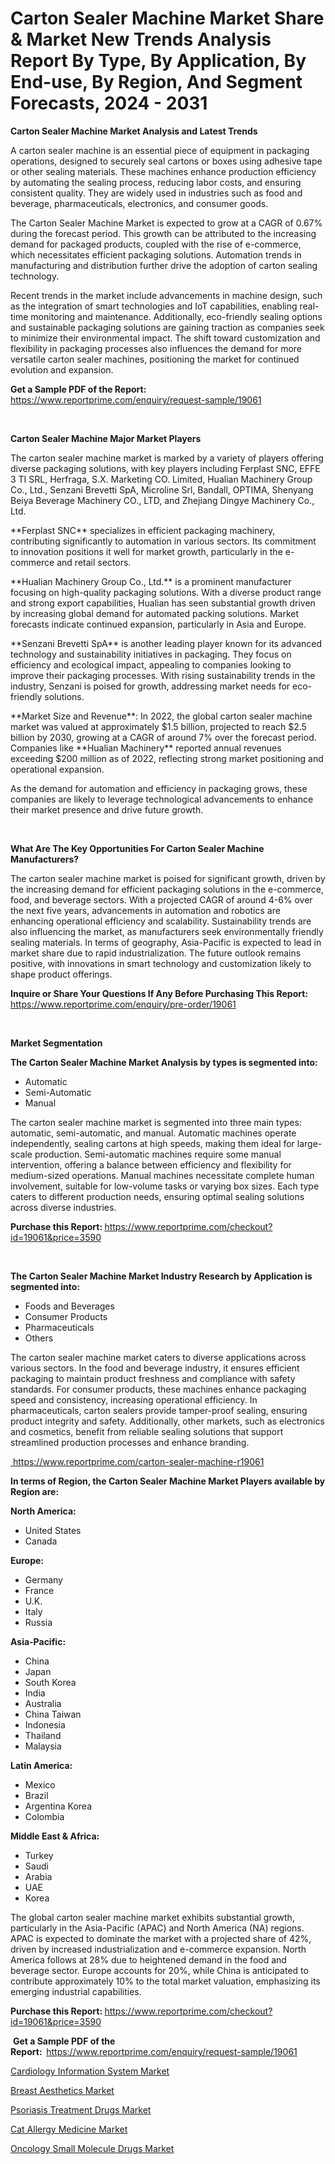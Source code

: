 <p><h1>Carton Sealer Machine Market Share & Market New Trends Analysis Report By Type, By Application, By End-use, By Region, And Segment Forecasts, 2024 - 2031</h1></p><p><strong>Carton Sealer Machine Market Analysis and Latest Trends</strong></p>
<p><p>A carton sealer machine is an essential piece of equipment in packaging operations, designed to securely seal cartons or boxes using adhesive tape or other sealing materials. These machines enhance production efficiency by automating the sealing process, reducing labor costs, and ensuring consistent quality. They are widely used in industries such as food and beverage, pharmaceuticals, electronics, and consumer goods.</p><p>The Carton Sealer Machine Market is expected to grow at a CAGR of 0.67% during the forecast period. This growth can be attributed to the increasing demand for packaged products, coupled with the rise of e-commerce, which necessitates efficient packaging solutions. Automation trends in manufacturing and distribution further drive the adoption of carton sealing technology.</p><p>Recent trends in the market include advancements in machine design, such as the integration of smart technologies and IoT capabilities, enabling real-time monitoring and maintenance. Additionally, eco-friendly sealing options and sustainable packaging solutions are gaining traction as companies seek to minimize their environmental impact. The shift toward customization and flexibility in packaging processes also influences the demand for more versatile carton sealer machines, positioning the market for continued evolution and expansion.</p></p>
<p><strong>Get a Sample PDF of the Report:&nbsp;</strong> <a href="https://www.reportprime.com/enquiry/request-sample/19061?utm_campaign=1159&utm_medium=2&utm_source=Github&utm_content=ia&utm_term=22112024&utm_id=carton-sealer-machine">https://www.reportprime.com/enquiry/request-sample/19061</a></p>
<p>&nbsp;</p>
<p><strong>Carton Sealer Machine Major Market Players</strong></p>
<p><p>The carton sealer machine market is marked by a variety of players offering diverse packaging solutions, with key players including Ferplast SNC, EFFE 3 TI SRL, Herfraga, S.X. Marketing CO. Limited, Hualian Machinery Group Co., Ltd., Senzani Brevetti SpA, Microline Srl, Bandall, OPTIMA, Shenyang Beiya Beverage Machinery CO., LTD, and Zhejiang Dingye Machinery Co., Ltd. </p><p>**Ferplast SNC** specializes in efficient packaging machinery, contributing significantly to automation in various sectors. Its commitment to innovation positions it well for market growth, particularly in the e-commerce and retail sectors.</p><p>**Hualian Machinery Group Co., Ltd.** is a prominent manufacturer focusing on high-quality packaging solutions. With a diverse product range and strong export capabilities, Hualian has seen substantial growth driven by increasing global demand for automated packing solutions. Market forecasts indicate continued expansion, particularly in Asia and Europe.</p><p>**Senzani Brevetti SpA** is another leading player known for its advanced technology and sustainability initiatives in packaging. They focus on efficiency and ecological impact, appealing to companies looking to improve their packaging processes. With rising sustainability trends in the industry, Senzani is poised for growth, addressing market needs for eco-friendly solutions.</p><p>**Market Size and Revenue**: In 2022, the global carton sealer machine market was valued at approximately $1.5 billion, projected to reach $2.5 billion by 2030, growing at a CAGR of around 7% over the forecast period. Companies like **Hualian Machinery** reported annual revenues exceeding $200 million as of 2022, reflecting strong market positioning and operational expansion. </p><p>As the demand for automation and efficiency in packaging grows, these companies are likely to leverage technological advancements to enhance their market presence and drive future growth.</p></p>
<p>&nbsp;</p>
<p><strong>What Are The Key Opportunities For Carton Sealer Machine Manufacturers?</strong></p>
<p><p>The carton sealer machine market is poised for significant growth, driven by the increasing demand for efficient packaging solutions in the e-commerce, food, and beverage sectors. With a projected CAGR of around 4-6% over the next five years, advancements in automation and robotics are enhancing operational efficiency and scalability. Sustainability trends are also influencing the market, as manufacturers seek environmentally friendly sealing materials. In terms of geography, Asia-Pacific is expected to lead in market share due to rapid industrialization. The future outlook remains positive, with innovations in smart technology and customization likely to shape product offerings.</p></p>
<p><strong>Inquire or Share Your Questions If Any Before Purchasing This Report:</strong> <a href="https://www.reportprime.com/enquiry/pre-order/19061?utm_campaign=1159&utm_medium=2&utm_source=Github&utm_content=ia&utm_term=22112024&utm_id=carton-sealer-machine">https://www.reportprime.com/enquiry/pre-order/19061</a></p>
<p>&nbsp;</p>
<p><strong>Market Segmentation</strong></p>
<p><strong>The Carton Sealer Machine Market Analysis by types is segmented into:</strong></p>
<p><ul><li>Automatic</li><li>Semi-Automatic</li><li>Manual</li></ul></p>
<p><p>The carton sealer machine market is segmented into three main types: automatic, semi-automatic, and manual. Automatic machines operate independently, sealing cartons at high speeds, making them ideal for large-scale production. Semi-automatic machines require some manual intervention, offering a balance between efficiency and flexibility for medium-sized operations. Manual machines necessitate complete human involvement, suitable for low-volume tasks or varying box sizes. Each type caters to different production needs, ensuring optimal sealing solutions across diverse industries.</p></p>
<p><strong>Purchase this Report:&nbsp;</strong><a href="https://www.reportprime.com/checkout?id=19061&price=3590&utm_campaign=1159&utm_medium=2&utm_source=Github&utm_content=ia&utm_term=22112024&utm_id=carton-sealer-machine">https://www.reportprime.com/checkout?id=19061&price=3590</a></p>
<p>&nbsp;</p>
<p><strong>The Carton Sealer Machine Market Industry Research by Application is segmented into:</strong></p>
<p><ul><li>Foods and Beverages</li><li>Consumer Products</li><li>Pharmaceuticals</li><li>Others</li></ul></p>
<p><p>The carton sealer machine market caters to diverse applications across various sectors. In the food and beverage industry, it ensures efficient packaging to maintain product freshness and compliance with safety standards. For consumer products, these machines enhance packaging speed and consistency, increasing operational efficiency. In pharmaceuticals, carton sealers provide tamper-proof sealing, ensuring product integrity and safety. Additionally, other markets, such as electronics and cosmetics, benefit from reliable sealing solutions that support streamlined production processes and enhance branding.</p></p>
<p><a href="https://www.reportprime.com/carton-sealer-machine-r19061?utm_campaign=1159&utm_medium=2&utm_source=Github&utm_content=ia&utm_term=22112024&utm_id=carton-sealer-machine">&nbsp;https://www.reportprime.com/carton-sealer-machine-r19061</a></p>
<p><strong>In terms of Region, the Carton Sealer Machine Market Players available by Region are:</strong></p>
<p>
    <p> <strong> North America: </strong>
        <ul>
            <li>United States</li>
            <li>Canada</li>
        </ul>
        </p> 
    <p> <strong> Europe: </strong>
        <ul>
            <li>Germany</li>
            <li>France</li>
            <li>U.K.</li>
            <li>Italy</li>
            <li>Russia</li>
        </ul>
        </p> 
    <p> <strong> Asia-Pacific: </strong>
        <ul>
            <li>China</li>
            <li>Japan</li>
            <li>South Korea</li>
            <li>India</li>
            <li>Australia</li>
            <li>China Taiwan</li>
            <li>Indonesia</li>
            <li>Thailand</li>
            <li>Malaysia</li>
        </ul>
        </p> 
    <p> <strong> Latin America: </strong>
        <ul>
            <li>Mexico</li>
            <li>Brazil</li>
            <li>Argentina Korea</li>
            <li>Colombia</li>
        </ul>
        </p> 
    <p> <strong> Middle East & Africa: </strong>
        <ul>
            <li>Turkey</li>
            <li>Saudi</li>
            <li>Arabia</li>
            <li>UAE</li>
            <li>Korea</li>
        </ul>
    </p>
    </p>
<p><p>The global carton sealer machine market exhibits substantial growth, particularly in the Asia-Pacific (APAC) and North America (NA) regions. APAC is expected to dominate the market with a projected share of 42%, driven by increased industrialization and e-commerce expansion. North America follows at 28% due to heightened demand in the food and beverage sector. Europe accounts for 20%, while China is anticipated to contribute approximately 10% to the total market valuation, emphasizing its emerging industrial capabilities.</p></p>
<p><strong>Purchase this Report: </strong><a href="https://www.reportprime.com/checkout?id=19061&price=3590&utm_campaign=1159&utm_medium=2&utm_source=Github&utm_content=ia&utm_term=22112024&utm_id=carton-sealer-machine">https://www.reportprime.com/checkout?id=19061&price=3590</a></p>
<p>&nbsp;<strong>Get a Sample PDF of the Report:&nbsp;&nbsp;</strong><a href="https://www.reportprime.com/enquiry/request-sample/19061?utm_campaign=1159&utm_medium=2&utm_source=Github&utm_content=ia&utm_term=22112024&utm_id=carton-sealer-machine">https://www.reportprime.com/enquiry/request-sample/19061</a></p>
<p><strong></strong></p>
<p><p><a href="https://www.linkedin.com/pulse/cardiology-information-system-market-industry-landscape-5i21e?utm_campaign=1159&utm_medium=2&utm_source=Github&utm_content=ia&utm_term=22112024&utm_id=carton-sealer-machine">Cardiology Information System Market</a></p><p><a href="https://www.linkedin.com/pulse/breast-aesthetics-market-report-analyzing-competitive-dynamics-kclre?utm_campaign=1159&utm_medium=2&utm_source=Github&utm_content=ia&utm_term=22112024&utm_id=carton-sealer-machine">Breast Aesthetics Market</a></p><p><a href="https://issuu.com/reportprime-2/docs/psoriasis-treatment-drugs-market-si_ba495c63ca4f08?utm_campaign=1159&utm_medium=2&utm_source=Github&utm_content=ia&utm_term=22112024&utm_id=carton-sealer-machine">Psoriasis Treatment Drugs Market</a></p><p><a href="https://issuu.com/reportprime-2/docs/cat-allergy-medicine-market-size-20_5e4320d875c3a4?utm_campaign=1159&utm_medium=2&utm_source=Github&utm_content=ia&utm_term=22112024&utm_id=carton-sealer-machine">Cat Allergy Medicine Market</a></p><p><a href="https://www.linkedin.com/pulse/oncology-small-molecule-drugs-market-growth-forecast-from-2024-gtgsf?utm_campaign=1159&utm_medium=2&utm_source=Github&utm_content=ia&utm_term=22112024&utm_id=carton-sealer-machine">Oncology Small Molecule Drugs Market</a></p></p>
